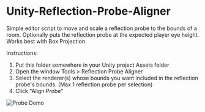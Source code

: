 # Unity-Reflection-Probe-Aligner
Simple editor script to move and scale a reflection probe to the bounds of a room. Optionally puts the reflection probe at the expected player eye height.
Works best with Box Projection.

Instructions:
1. Put this folder somewhere in your Unity project Assets folder
2. Open the window Tools > Reflection Probe Aligner
3. Select the renderer(s) whose bounds you want included in the reflection probe's bounds. (Max 1 reflection probe per selection)
4. Click "Align Probe"

![Probe Demo](https://user-images.githubusercontent.com/12260599/172026453-5ec63fd6-a1c3-4102-be52-876e57b6ec15.png)
